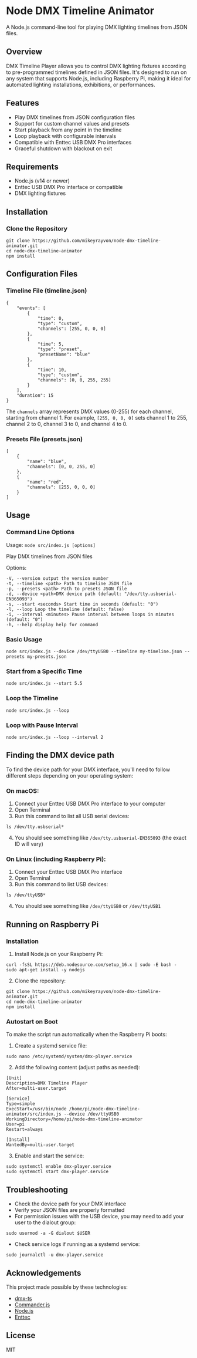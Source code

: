 # Node DMX Timeline Animator

A Node.js command-line tool for playing DMX lighting timelines from JSON files.

## Overview

DMX Timeline Player allows you to control DMX lighting fixtures according to pre-programmed timelines defined in JSON files. It's designed to run on any system that supports Node.js, including Raspberry Pi, making it ideal for automated lighting installations, exhibitions, or performances.

## Features

- Play DMX timelines from JSON configuration files
- Support for custom channel values and presets
- Start playback from any point in the timeline
- Loop playback with configurable intervals
- Compatible with Enttec USB DMX Pro interfaces
- Graceful shutdown with blackout on exit

## Requirements

- Node.js (v14 or newer)
- Enttec USB DMX Pro interface or compatible
- DMX lighting fixtures

## Installation

### Clone the Repository

```
git clone https://github.com/mikeyrayvon/node-dmx-timeline-animator.git
cd node-dmx-timeline-animator
npm install
```

## Configuration Files

### Timeline File (timeline.json)

```
{
    "events": [
        {
            "time": 0,
            "type": "custom",
            "channels": [255, 0, 0, 0]
        },
        {
            "time": 5,
            "type": "preset",
            "presetName": "blue"
        },
        {
            "time": 10,
            "type": "custom",
            "channels": [0, 0, 255, 255]
        }
    ],
    "duration": 15
}
```

The `channels` array represents DMX values (0-255) for each channel, starting from channel 1. For example, `[255, 0, 0, 0]` sets channel 1 to 255, channel 2 to 0, channel 3 to 0, and channel 4 to 0.

### Presets File (presets.json)

```
[
    {
        "name": "blue",
        "channels": [0, 0, 255, 0]
    },
    {
        "name": "red",
        "channels": [255, 0, 0, 0]
    }
]
```

## Usage

### Command Line Options

Usage: `node src/index.js [options]`

Play DMX timelines from JSON files

Options:

```
-V, --version output the version number
-t, --timeline <path> Path to timeline JSON file
-p, --presets <path> Path to presets JSON file
-d, --device <path>DMX device path (default: "/dev/tty.usbserial-EN365093")
-s, --start <seconds> Start time in seconds (default: "0")
-l, --loop Loop the timeline (default: false)
-i, --interval <minutes> Pause interval between loops in minutes (default: "0")
-h, --help display help for command
```

### Basic Usage

`node src/index.js --device /dev/ttyUSB0 --timeline my-timeline.json --presets my-presets.json`

### Start from a Specific Time

`node src/index.js --start 5.5`

### Loop the Timeline

`node src/index.js --loop`

### Loop with Pause Interval

`node src/index.js --loop --interval 2`

## Finding the DMX device path

To find the device path for your DMX interface, you'll need to follow different steps depending on your operating system:

### On macOS:

1. Connect your Enttec USB DMX Pro interface to your computer
2. Open Terminal
3. Run this command to list all USB serial devices:

```
ls /dev/tty.usbserial*
```

4. You should see something like `/dev/tty.usbserial-EN365093` (the exact ID will vary)

### On Linux (including Raspberry Pi):

1. Connect your Enttec USB DMX Pro interface
2. Open Terminal
3. Run this command to list USB devices:

```
ls /dev/ttyUSB*
```

4. You should see something like `/dev/ttyUSB0` or `/dev/ttyUSB1`

## Running on Raspberry Pi

### Installation

1. Install Node.js on your Raspberry Pi:

```
curl -fsSL https://deb.nodesource.com/setup_16.x | sudo -E bash -
sudo apt-get install -y nodejs
```

2. Clone the repository:

```
git clone https://github.com/mikeyrayvon/node-dmx-timeline-animator.git
cd node-dmx-timeline-animator
npm install
```

### Autostart on Boot

To make the script run automatically when the Raspberry Pi boots:

1. Create a systemd service file:

`sudo nano /etc/systemd/system/dmx-player.service`

2. Add the following content (adjust paths as needed):

```
[Unit]
Description=DMX Timeline Player
After=multi-user.target

[Service]
Type=simple
ExecStart=/usr/bin/node /home/pi/node-dmx-timeline-animator/src/index.js --device /dev/ttyUSB0
WorkingDirectory=/home/pi/node-dmx-timeline-animator
User=pi
Restart=always

[Install]
WantedBy=multi-user.target
```

3. Enable and start the service:

```
sudo systemctl enable dmx-player.service
sudo systemctl start dmx-player.service
```

## Troubleshooting

- Check the device path for your DMX interface
- Verify your JSON files are properly formatted
- For permission issues with the USB device, you may need to add your user to the dialout group:

`sudo usermod -a -G dialout $USER`

- Check service logs if running as a systemd service:

`sudo journalctl -u dmx-player.service`

## Acknowledgements

This project made possible by these technologies:

- [dmx-ts](https://github.com/node-dmx/dmx-ts)
- [Commander.js](https://github.com/tj/commander.js)
- [Node.js](https://nodejs.org/)
- [Enttec](https://www.enttec.com/)

## License

MIT

